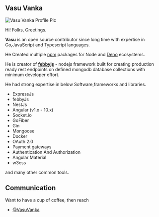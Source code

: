 ## Vasu Vanka  

![Vasu Vanka Profile Pic](https://avatars3.githubusercontent.com/u/9362840)

Hi! Folks, Greetings.

**Vasu** is an open source contributor since long time with expertise in Go,JavaScript and Typescript languages.

He Created multiple [npm](https://www.npmjs.com/~vasuvanka) packages for Node and [Deno](https://deno.land/x/vuniq@v1.1) ecosystems.

He is  creator of **[febbyjs](https://www.npmjs.com/package/febby)** - nodejs framework built for creating production ready rest endpoints on defined mongodb database collections with minimum developer effort.

He had strong expertise in below Software,frameworks and libraries.

 - ExpressJs
 - febbyJs
 - NestJs
 - Angular (v1.x - 10.x)
 - Socket.io
 - GoFiber
 - Gin
 - Mongoose
 - Docker
 - OAuth 2.0
 - Payment gateways
 - Authentication And Authorization
 - Angular Material
 - w3css
 
 and many other common tools.

## Communication
Want to have a cup of coffee, then reach 
 - [@VasuVanka](https://twitter.com/vasuvanka)
